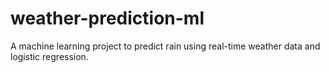 # weather-prediction-ml
A machine learning project to predict rain using real-time weather data and logistic regression.
